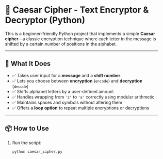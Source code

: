 # 🔐 Caesar Cipher - Text Encryptor & Decryptor (Python)

This is a beginner-friendly Python project that implements a simple **Caesar cipher**—a classic encryption technique where each letter in the message is shifted by a certain number of positions in the alphabet.

---

## 🧠 What It Does

- ✅ Takes user input for a **message** and a **shift number**
- ✅ Lets you choose between **encryption** (`encode`) and **decryption** (`decode`)
- ✅ Shifts alphabet letters by a user-defined amount
- ✅ Handles wrapping from `'z'` to `'a'` correctly using modular arithmetic
- ✅ Maintains spaces and symbols without altering them
- ✅ Offers a **loop option** to repeat multiple encryptions or decryptions

---

## 📦 How to Use

1. Run the script:
   ```bash
   python caesar_cipher.py
